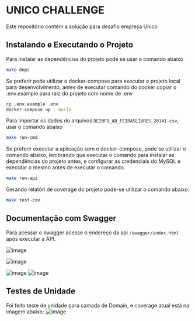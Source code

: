 # UNICO CHALLENGE

Este repositório contém a solução para desafio empresa Unico

## Instalando e Executando o Projeto

Para instalar as dependências do projeto pode se usar o comando abaixo

```sh
make deps
```

Se preferir pode utilizar o docker-compose para executar o projeto local para desenvolvimento, antes de executar comando do docker copiar o .env.example para raiz do projeto com nome de .env

```sh
cp .env.example .env
docker-compose up --build
```

Para importar os dados do arquivos `DEINFO_AB_FEIRASLIVRES_20141.csv`, usar o comando abaixo

```sh
make run-cmd
```

Se preferir executar a aplicação sem o docker-compose, pode se utilizar o comando abaixo, lembrando que executar o comando para instalar as dependências do projeto antes, e configurar as credenciais do MySQL e executar o mesmo antes de executar o comando.

```sh
make run-api
```

Gerando relatóri de coverage do projeto pode-se utilizar o comando abaixo:

```sh
make test-cov
```

## Documentação com Swagger

Para acessar o swagger acesse o endereço da api `/swagger/index.html` após executar a API.

![image](https://user-images.githubusercontent.com/26700193/184763042-eb910227-141c-4b2e-aac4-245bd4a5e350.png)

![image](https://user-images.githubusercontent.com/26700193/184763274-7af2e322-2a4d-4ca6-8f60-5b4d9dab7ecd.png)

![image](https://user-images.githubusercontent.com/26700193/184765204-fc9a5e33-9f02-46e9-a1ac-27c32f091022.png)
![image](https://user-images.githubusercontent.com/26700193/184765577-fd3955fd-98fe-408d-bfa8-234e85a3a22d.png)


## Testes de Unidade

Foi feito teste de unidade para camada de Domain, e coverage atual está na imagem abaixo:
![image](https://user-images.githubusercontent.com/26700193/184764069-11d07578-c2bc-4b0c-9c7b-7a286e393271.png)

